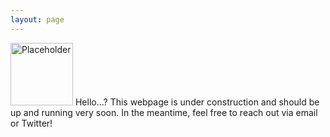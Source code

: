 ```yaml
---
layout: page
---
```

<!-- ![Placeholder](/images/404.jpg){: .align-left; height="25%" width="25%"; style="float: left"} -->
<img src="/images/404.jpg" float="left" width="100" class="align-left" alt="Placeholder"/>
Hello...?
This webpage is under construction and should be up and running very soon. In the meantime, feel free to reach out via email or Twitter!
